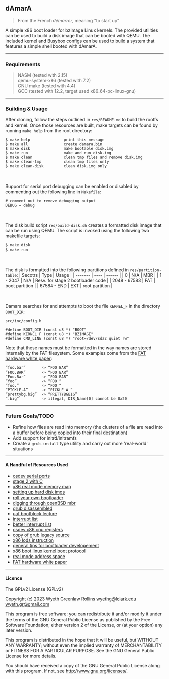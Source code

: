 ## dAmarA
> From the French *démarrer*, meaning "to start up"

A simple x86 boot loader for bzImage Linux kernels. The provided utilities can be used to build a disk image that can be booted with QEMU. The included kernel and Busybox configs can be used to build a system that features a simple shell booted with dAmarA.

----------

### Requirements
> NASM (tested with 2.15) \
> qemu-system-x86 (tested with 7.2)  \
> GNU make (tested with 4.4)  \
> GCC (tested with 12.2, target used x86_64-pc-linux-gnu)

----------

### Building & Usage
After cloning, follow the steps outlined in `res/README.md` to build the rootfs and kernel. Once those resources are built, make targets can be found by running `make help` from the root directory:
```
$ make help               print this message
$ make all                create damara.bin
$ make disk               make bootable disk.img
$ make run                make and run disk.img
$ make clean              clean tmp files and remove disk.img
$ make clean-tmp          clean tmp files only
$ make clean-disk         clean disk.img only
```
\
\
Support for serial port debugging can be enabled or disabled by commenting out the following line in `Makefile`:
```
# comment out to remove debugging output
DEBUG = debug
```
\
\
The disk build script `res/build-disk.sh` creates a formatted disk image that can be run using QEMU. The script is invoked using the following two makefile targets:
```
$ make disk
$ make run
```
\
\
The disk is formatted into the following partitions defined in `res/partition-table`:
| Secotrs | Type | Usage |
| ------- | ---- | ------ |
| 0 | N\A | MBR |
| 1 - 2047 | N\A | Resv. for stage 2 bootloader code |
| 2048 - 67583 | FAT | boot partition |
| 67584 - END | EXT | root partition |

\
\
Damara searches for and attempts to boot the file `KERNEL_F` in the directory `BOOT_DIR`:
```
src/inc/config.h

#define BOOT_DIR (const u8 *) "BOOT"
#define KERNEL_F (const u8 *) "BZIMAGE"
#define CMD_LINE (const u8 *) "root=/dev/sda2 quiet rw"
```

Note that these names must be formatted in the way names are stored internally by the FAT filesystem. Some examples come from the [FAT hardware white paper](https://www.cs.fsu.edu/~cop4610t/assignments/project3/spec/fatspec.pdf):
```
“foo.bar”       -> “FOO BAR”
“FOO.BAR”       -> “FOO BAR”
“Foo.Bar”       -> “FOO BAR”
“foo”           -> “FOO “
“foo.”          -> “FOO “
“PICKLE.A”      -> “PICKLE A “
“prettybg.big”  -> “PRETTYBGBIG”
“.big”          -> illegal, DIR_Name[0] cannot be 0x20
```

----------

### Future Goals/TODO
* Refine how files are read into memory (the clusters of a file are read into a buffer before being copied into their final destination)
* Add support for initrd/initramfs
* Create a `grub-install` type utility and carry out more 'real-world' situations

----------

#### A Handful of Resources Used
* [osdev serial ports](https://wiki.osdev.org/Serial_Ports) 
* [stage 2 with C](https://stackoverflow.com/questions/63552783/when-i-call-a-asm-function-in-c-the-parameters-dont-appear-on-the-stack) 
* [x86 real mode memory map](https://wiki.osdev.org/Memory_Map_(x86)) 
* [setting up hard disk imgs](https://wiki.syslinux.org/wiki/index.php?title=Hard_disk_images)
* [roll your own bootloader](https://wiki.osdev.org/Rolling_Your_Own_Bootloader) 
* [digging through openBSD mbr](https://prefetch.net/blog/2006/09/09/digging-through-the-mbr/)
* [grub disassembled](https://thestarman.pcministry.com/asm/mbr/GRUB.htm)
* [uaf bootblock lecture](https://www.cs.uaf.edu/2011/fall/cs301/lecture/11_18_bootblock.html) 
* [interrupt list](https://www.ctyme.com/intr/int.htm) 
* [better interrupt list](https://web.archive.org/web/20210830163916/http://www.techhelpmanual.com/2-main_menu.html) 
* [osdev x86 cpu registers](https://wiki.osdev.org/CPU_Registers_x86) 
* [copy of grub legacy source](https://github.com/jezze/grub-legacy/tree/master) 
* [x86 lods instruction](https://www.aldeid.com/wiki/X86-assembly/Instructions/lodsb)
* [general tips for bootloader developement](https://stackoverflow.com/questions/32701854/%20boot-loader-doesnt-jump-to-kernel-code/32705076#32705076)
* [x86 boot linux kernel boot protocol](https://www.kernel.org/doc/html/latest/x86/boot.html)
* [real mode address space](https://wiki.osdev.org/Memory_Map_(x86))
* [FAT hardware white paper](https://www.cs.fsu.edu/~cop4610t/assignments/project3/spec/fatspec.pdf)

----------

#### Licence

The GPLv2 License (GPLv2)

Copyright (c) 2023 Wyeth Greenlaw Rollins <wyethg@lclark.edu> <wyeth.gr@gmail.com>

This program is free software: you can redistribute it and/or modify
it under the terms of the GNU General Public License as published by
the Free Software Foundation; either version 2 of the License, or
(at your option) any later version.

This program is distributed in the hope that it will be useful,
but WITHOUT ANY WARRANTY; without even the implied warranty of
MERCHANTABILITY or FITNESS FOR A PARTICULAR PURPOSE.  See the
GNU General Public License for more details.

You should have received a copy of the GNU General Public License
along with this program.  If not, see <http://www.gnu.org/licenses/>.
